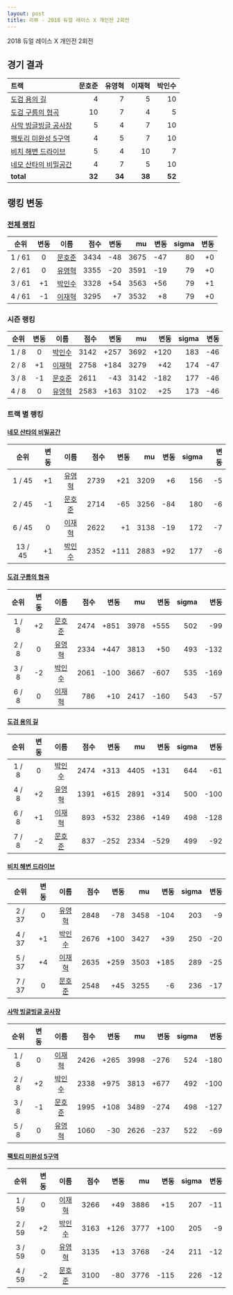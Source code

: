 ```yaml
---
layout: post
title: 리뷰 - 2018 듀얼 레이스 X 개인전 2회전
---
```


2018 듀얼 레이스 X 개인전 2회전


## 경기 결과

| 트랙 | 문호준 | 유영혁 | 이재혁 | 박인수 |
|:---|---:|---:|---:|---:|
| [도검 용의 길](../daagon) | 4 | 7 | 5 | 10 |
| [도검 구름의 협곡](../hyupgog) | 10 | 7 | 4 | 5 |
| [사막 빙글빙글 공사장](../sabing) | 5 | 4 | 7 | 10 |
| [팩토리 미완성 5구역](../district5) | 4 | 5 | 7 | 10 |
| [비치 해변 드라이브](../haebyun) | 5 | 4 | 10 | 7 |
| [네모 산타의 비밀공간](../santa) | 4 | 7 | 5 | 10 |
| __total__ | __32__ | __34__ | __38__ | __52__ |


## 랭킹 변동


### [전체 랭킹](../singles-full)

| 순위 | 변동 | 이름 | 점수 | 변동 | mu | 변동 | sigma | 변동 |
|:---:|:---:|:---:|---:|---:|---:|---:|---:|---:|
| 1 / 61 | 0 | [문호준](../munhojun) | 3434 | -48 | 3675 | -47 | 80 | +0 |
| 2 / 61 | 0 | [유영혁](../yuyeonghyeok) | 3355 | -20 | 3591 | -19 | 79 | +0 |
| 3 / 61 | +1 | [박인수](../bakinsu) | 3328 | +54 | 3563 | +56 | 79 | +1 |
| 4 / 61 | -1 | [이재혁](../ijaehyeok) | 3295 | +7 | 3532 | +8 | 79 | +0 |

### 시즌 랭킹

| 순위 | 변동 | 이름 | 점수 | 변동 | mu | 변동 | sigma | 변동 |
|:---:|:---:|:---:|---:|---:|---:|---:|---:|---:|
| 1 / 8 | 0 | [박인수](../bakinsu) | 3142 | +257 | 3692 | +120 | 183 | -46 |
| 2 / 8 | +1 | [이재혁](../ijaehyeok) | 2758 | +184 | 3279 | +42 | 174 | -47 |
| 3 / 8 | -1 | [문호준](../munhojun) | 2611 | -43 | 3142 | -182 | 177 | -46 |
| 4 / 8 | 0 | [유영혁](../yuyeonghyeok) | 2583 | +163 | 3102 | +25 | 173 | -46 |

### 트랙 별 랭킹


#### [네모 산타의 비밀공간](../santa)

| 순위 | 변동 | 이름 | 점수 | 변동 | mu | 변동 | sigma | 변동 |
|:---:|:---:|:---:|---:|---:|---:|---:|---:|---:|
| 1 / 45 | +1 | [유영혁](../yuyeonghyeok) | 2739 | +21 | 3209 | +6 | 156 | -5 |
| 2 / 45 | -1 | [문호준](../munhojun) | 2714 | -65 | 3256 | -84 | 180 | -6 |
| 6 / 45 | 0 | [이재혁](../ijaehyeok) | 2622 | +1 | 3138 | -19 | 172 | -7 |
| 13 / 45 | +1 | [박인수](../bakinsu) | 2352 | +111 | 2883 | +92 | 177 | -6 |

#### [도검 구름의 협곡](../hyupgog)

| 순위 | 변동 | 이름 | 점수 | 변동 | mu | 변동 | sigma | 변동 |
|:---:|:---:|:---:|---:|---:|---:|---:|---:|---:|
| 1 / 8 | +2 | [문호준](../munhojun) | 2474 | +851 | 3978 | +555 | 502 | -99 |
| 2 / 8 | 0 | [유영혁](../yuyeonghyeok) | 2334 | +447 | 3813 | +50 | 493 | -132 |
| 3 / 8 | -2 | [박인수](../bakinsu) | 2061 | -100 | 3667 | -607 | 535 | -169 |
| 6 / 8 | 0 | [이재혁](../ijaehyeok) | 786 | +10 | 2417 | -160 | 543 | -57 |

#### [도검 용의 길](../daagon)

| 순위 | 변동 | 이름 | 점수 | 변동 | mu | 변동 | sigma | 변동 |
|:---:|:---:|:---:|---:|---:|---:|---:|---:|---:|
| 1 / 8 | 0 | [박인수](../bakinsu) | 2474 | +313 | 4405 | +131 | 644 | -61 |
| 4 / 8 | +2 | [유영혁](../yuyeonghyeok) | 1391 | +615 | 2891 | +314 | 500 | -100 |
| 6 / 8 | +1 | [이재혁](../ijaehyeok) | 893 | +532 | 2386 | +149 | 498 | -128 |
| 7 / 8 | -2 | [문호준](../munhojun) | 837 | -252 | 2334 | -529 | 499 | -92 |

#### [비치 해변 드라이브](../haebyun)

| 순위 | 변동 | 이름 | 점수 | 변동 | mu | 변동 | sigma | 변동 |
|:---:|:---:|:---:|---:|---:|---:|---:|---:|---:|
| 2 / 37 | 0 | [유영혁](../yuyeonghyeok) | 2848 | -78 | 3458 | -104 | 203 | -9 |
| 4 / 37 | +1 | [박인수](../bakinsu) | 2676 | +100 | 3427 | +39 | 250 | -20 |
| 5 / 37 | +4 | [이재혁](../ijaehyeok) | 2635 | +259 | 3503 | +185 | 289 | -25 |
| 7 / 37 | 0 | [문호준](../munhojun) | 2548 | +45 | 3255 | -6 | 236 | -17 |

#### [사막 빙글빙글 공사장](../sabing)

| 순위 | 변동 | 이름 | 점수 | 변동 | mu | 변동 | sigma | 변동 |
|:---:|:---:|:---:|---:|---:|---:|---:|---:|---:|
| 1 / 8 | 0 | [이재혁](../ijaehyeok) | 2426 | +265 | 3998 | -276 | 524 | -180 |
| 2 / 8 | +2 | [박인수](../bakinsu) | 2338 | +975 | 3813 | +677 | 492 | -100 |
| 3 / 8 | -1 | [문호준](../munhojun) | 1995 | +108 | 3489 | -274 | 498 | -127 |
| 5 / 8 | 0 | [유영혁](../yuyeonghyeok) | 1060 | -30 | 2626 | -237 | 522 | -69 |

#### [팩토리 미완성 5구역](../district5)

| 순위 | 변동 | 이름 | 점수 | 변동 | mu | 변동 | sigma | 변동 |
|:---:|:---:|:---:|---:|---:|---:|---:|---:|---:|
| 1 / 59 | 0 | [이재혁](../ijaehyeok) | 3266 | +49 | 3886 | +15 | 207 | -11 |
| 2 / 59 | +2 | [박인수](../bakinsu) | 3163 | +126 | 3777 | +100 | 205 | -9 |
| 3 / 59 | 0 | [유영혁](../yuyeonghyeok) | 3135 | +13 | 3768 | -24 | 211 | -12 |
| 4 / 59 | -2 | [문호준](../munhojun) | 3100 | -80 | 3776 | -115 | 226 | -12 |
